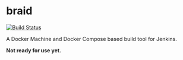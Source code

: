 # braid
[![Build Status](https://travis-ci.org/chinthakagodawita/braid.svg?branch=master)](https://travis-ci.org/chinthakagodawita/braid)

A Docker Machine and Docker Compose based build tool for Jenkins.

**Not ready for use yet.**
